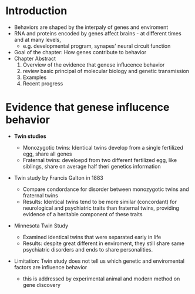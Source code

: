 # Introduction
* Behaviors are shaped by the interpaly of genes and enviroment
* RNA and proteins encoded by genes affect brains - at different times and at many levels,
  * e.g. developmental program, synapes' neural circuit function
* Goal of the chapter: How genes contribute to behavior
* Chapter Abstract
  1. Overview of the evidence that genese influcence behavior
  2. review basic principal of molecular biology and genetic transmission
  3. Examples
  4. Recent progress

# Evidence that genese influcence behavior 
* **Twin studies**
  * Monozygotic twins: Identical twins develop from a single fertilized egg, share all genes
  * Fraternal twins: develoepd from two different fertilized egg, like siblings, share on average half theri genetics information
* Twin study by Francis Galton in 1883
  * Compare condordance for disorder between monozygotic twins and fraternal twins
  * Results: Identical twins tend to be more similar (concordant) for neurological and psychiatric traits than fraternal twins, providing evidence of a heritable component of these traits 
* Minnesota Twin Study
  *  Examined identical twins that were separated early in life
  *  Results: despite great different in enviroment, they still share same psychiatric disorders and ends to share personalities.

* Limitation: Twin study does not tell us which genetic and enviromental factors are influence behavior
  * this is addressed by experimental animal and modern method on gene discovery
